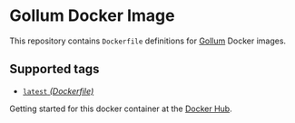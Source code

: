 Gollum Docker Image
====================

This repository contains `Dockerfile` definitions for [Gollum][gollum] Docker images.

## Supported tags

* [`latest` _(Dockerfile)_](3.0/Dockerfile)

Getting started for this docker container at the [Docker Hub][registry].

[gollum]: https://github.com/gollum/gollum
[registry]: https://registry.hub.docker.com/zealic/gollum
